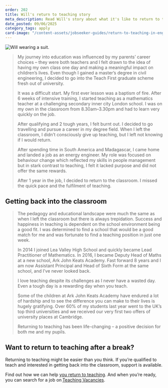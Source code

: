 ```yaml
---
order: 202
title: Will's return to teaching story
meta_description: Read Will's story about what it's like to return to teaching
date_posted: 09/06/2025
category_tags: apply
card-image: "/content-assets/jobseeker-guides/return-to-teaching-in-england/will-picture.png"
---
```


![Will wearing a suit.](/content-assets/jobseeker-guides/return-to-teaching-in-england/will-picture.png)

> My journey into education was influenced by my parents’ career choices – they were both teachers and I felt drawn to the idea of having my own class one day and making a meaningful impact on children’s lives. Even though I gained a master’s degree in civil engineering, I decided to go into the Teach First graduate scheme fresh out of university. 
>
> It was a difficult start. My first ever lesson was a baptism of fire. After 6 weeks of intensive training, I started teaching as a mathematics teacher at a challenging secondary inner city London school. I was on my own in the classroom from 8.30am–3.30pm and had to learn very quickly on the job.  
>
> After qualifying and 2 tough years, I felt burnt out. I decided to go travelling and pursue a career in my degree field. When I left the classroom, I didn’t consciously give up teaching, but I left not knowing if I would return.  
>
> After spending time in South America and Madagascar, I came home and landed a job as an energy engineer. My role was focused on behaviour change which reflected my skills in people management but in stark contrast to teaching, I felt it lacked purpose and did not offer the same rewards.  
>
> After 1 year in the job, I decided to return to the classroom. I missed the quick pace and the fulfilment of teaching.  

## Getting back into the classroom

> The pedagogy and educational landscape were much the same as when I left the classroom but there is always trepidation. Success and happiness in teaching is dependent on the school environment being a good fit. I was determined to find a school that would be a good match for me and was fortunate to find a teaching position in just one week.  
>
> In 2014 I joined Lea Valley High School and quickly became Lead Practitioner of Mathematics. In 2016, I became Deputy Head of Maths at a new school, Ark John Keats Academy. Fast forward 8 years and I am now Assistant Principal and Head of Sixth Form at the same school, and I’ve never looked back.  
>
> I love teaching despite its challenges as I never have a wasted day. Even a tough day is a rewarding day when you teach.
>
> Some of the children at Ark John Keats Academy have endured a lot of hardship and to see the difference you can make to their lives is hugely gratifying. Over 60% of my students last year went to the UK’s top third universities and we received our very first two offers of university places at Cambridge.  
>
> Returning to teaching has been life-changing – a positive decision for both me and my pupils.

## Want to return to teaching after a break?

Returning to teaching might be easier than you think. If you’re qualified to teach and interested in getting back into the classroom, support is available.  

Find out how we can help [you return to teaching](/jobseeker-guides/return-to-teaching-in-england/return-to-teaching). And when you’re ready, you can search for a job on [Teaching Vacancies](/).
